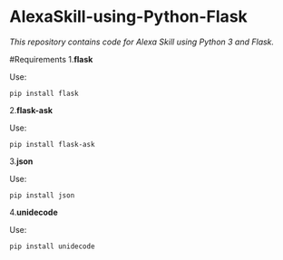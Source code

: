 # AlexaSkill-using-Python-Flask
*This repository contains code for Alexa Skill using Python 3 and Flask.*

#Requirements
1.**flask**

Use:
```
pip install flask
```

2.**flask-ask**

Use:
```
pip install flask-ask
```

3.**json**

Use:
```
pip install json
```

4.**unidecode**

Use:
```
pip install unidecode
```
